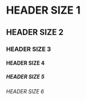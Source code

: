 # HEADER SIZE 1
## HEADER SIZE 2
### HEADER SIZE 3
#### HEADER SIZE 4
##### HEADER SIZE 5
###### HEADER SIZE 6
